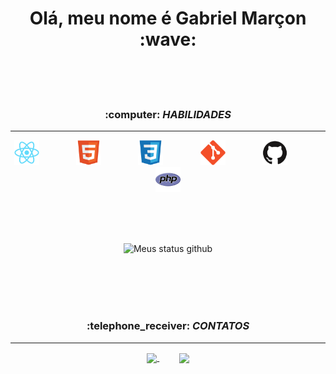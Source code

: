 
<div align="center"><h1>Olá, meu nome é Gabriel Marçon :wave: </h1> </div>
<br><br><br>

<div align="center" ><h3> :computer: <i> HABILIDADES</i> </h3></div>

<hr>
<div align="center">
<p align="center">

<img width="40" src="https://raw.githubusercontent.com/devicons/devicon/master/icons/react/react-original.svg">
&nbsp;&nbsp;&nbsp;&nbsp;&nbsp;&nbsp;&nbsp;&nbsp;&nbsp;&nbsp;&nbsp;&nbsp;&nbsp;
<img width="40" src="https://raw.githubusercontent.com/devicons/devicon/master/icons/html5/html5-original.svg">
&nbsp;&nbsp;&nbsp;&nbsp;&nbsp;&nbsp;&nbsp;&nbsp;&nbsp;&nbsp;&nbsp;&nbsp;&nbsp;
<img width="40" src="https://raw.githubusercontent.com/devicons/devicon/master/icons/css3/css3-original.svg">
 <!--&nbsp;&nbsp;&nbsp;&nbsp;&nbsp;&nbsp;&nbsp;&nbsp;&nbsp;&nbsp;&nbsp;&nbsp;&nbsp;
<img width="40" src="https://raw.githubusercontent.com/devicons/devicon/master/icons/javascript/javascript-original.svg"> -->
&nbsp;&nbsp;&nbsp;&nbsp;&nbsp;&nbsp;&nbsp;&nbsp;&nbsp;&nbsp;&nbsp;&nbsp;&nbsp;
<img width="40" src="https://raw.githubusercontent.com/devicons/devicon/master/icons/git/git-original.svg">
&nbsp;&nbsp;&nbsp;&nbsp;&nbsp;&nbsp;&nbsp;&nbsp;&nbsp;&nbsp;&nbsp;&nbsp;&nbsp;
<img width="40" src="https://raw.githubusercontent.com/devicons/devicon/master/icons/github/github-original.svg">
&nbsp;&nbsp;&nbsp;&nbsp;&nbsp;&nbsp;&nbsp;&nbsp;&nbsp;&nbsp;&nbsp;&nbsp;&nbsp;
<img width="40" src="https://raw.githubusercontent.com/devicons/devicon/master/icons/php/php-original.svg">

</p>
<br><br><br>

 ![Meus status github](https://github-readme-stats.vercel.app/api?username=gmarconleal&theme=gotham&custom_title=MEUS%20STATUS%20GITHUB&locale=pt-BR)

</div>

<br><br><br><br>

<div align="center"><h3> :telephone_receiver: <i>CONTATOS</i> </h3></div>
<hr>

<p align="center">

  <a href="https://www.linkedin.com/in/gabriel-marçon-9b86a2180/">
  <img align="center" src="https://img.icons8.com/fluent/48/000000/linkedin.png"/>
  </a>
  &nbsp;&nbsp;&nbsp;&nbsp;&nbsp;&nbsp;&nbsp;
  
  <a align="center" href="mailto:gmarconleal@gmail.com">
  <img align="center" src="https://img.icons8.com/fluent/48/000000/gmail-new.png"/>
  </a>

  

</p>




